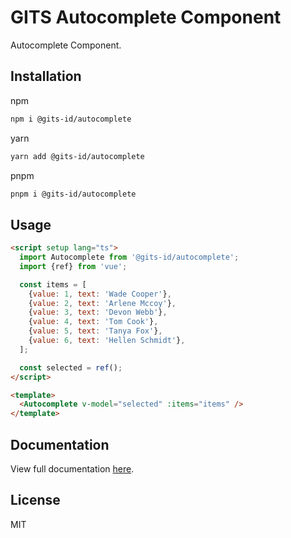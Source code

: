 # GITS Autocomplete Component

Autocomplete Component.

## Installation

npm

```bash
npm i @gits-id/autocomplete
```

yarn

```bash
yarn add @gits-id/autocomplete
```

pnpm

```bash
pnpm i @gits-id/autocomplete
```

## Usage

```html
<script setup lang="ts">
  import Autocomplete from '@gits-id/autocomplete';
  import {ref} from 'vue';

  const items = [
    {value: 1, text: 'Wade Cooper'},
    {value: 2, text: 'Arlene Mccoy'},
    {value: 3, text: 'Devon Webb'},
    {value: 4, text: 'Tom Cook'},
    {value: 5, text: 'Tanya Fox'},
    {value: 6, text: 'Hellen Schmidt'},
  ];

  const selected = ref();
</script>

<template>
  <Autocomplete v-model="selected" :items="items" />
</template>
```

## Documentation

View full documentation [here](https://gits-ui.web.app/?path=/story/components-autocomplete--default).

## License

MIT
